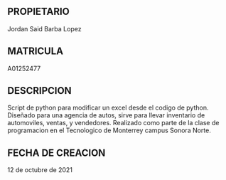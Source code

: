 ## PROPIETARIO
Jordan Said Barba Lopez

## MATRICULA
A01252477

## DESCRIPCION
Script de python para modificar un excel desde el codigo de python. Diseñado para una agencia de autos, sirve para llevar inventario de automoviles, ventas, y vendedores. Realizado como parte de la clase de programacion en el Tecnologico de Monterrey campus Sonora Norte.

## FECHA DE CREACION
12 de octubre de 2021